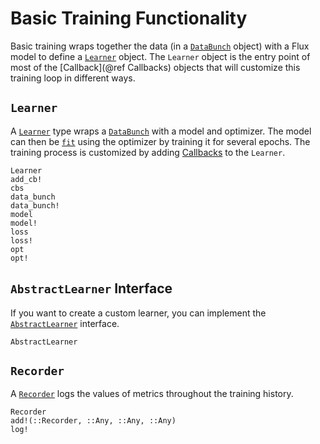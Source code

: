 # Basic Training Functionality

Basic training wraps together the data (in a [`DataBunch`](@ref) object) with a Flux model to define a [`Learner`](@ref) object. The `Learner` object is the entry point of most of the [Callback](@ref Callbacks) objects that will customize this training loop in different ways.

<!-- from fastai docs

Some of the most commonly used customizations are available through the train module, notably:

Learner.lr_find will launch an LR range test that will help you select a good learning rate.
Learner.fit_one_cycle will launch a training using the 1cycle policy to help you train your model faster.
Learner.to_fp16 will convert your model to half precision and help you launch a training in mixed precision. -->

## `Learner`

A [`Learner`](@ref) type wraps a [`DataBunch`](@ref) with a model and optimizer. The model can then be [`fit`](@ref) using the optimizer by training it for several epochs. The training process is customized by adding [Callbacks](@ref) to the `Learner`.

```@docs
Learner
add_cb!
cbs
data_bunch
data_bunch!
model
model!
loss
loss!
opt
opt!
```

## `AbstractLearner` Interface

If you want to create a custom learner, you can implement the [`AbstractLearner`](@ref) interface.

```@docs
AbstractLearner
```

## `Recorder`

A [`Recorder`](@ref) logs the values of metrics throughout the training history.

```@docs
Recorder
add!(::Recorder, ::Any, ::Any, ::Any)
log!
```